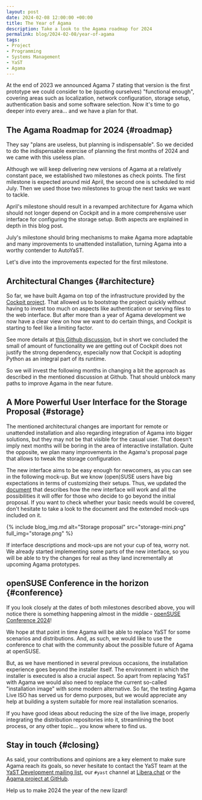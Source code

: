 ```yaml
---
layout: post
date: 2024-02-08 12:00:00 +00:00
title: The Year of Agama
description: Take a look to the Agama roadmap for 2024
permalink: blog/2024-02-08/year-of-agama
tags:
- Project
- Programming
- Systems Management
- YaST
- Agama
---
```


At the end of 2023 we announced Agama 7 stating that version is the first prototype we could consider
to be (quoting ourselves) "functional enough", covering areas such as localization, network
configuration, storage setup, authentication basis and some software selection. Now it's time to go
deeper into every area... and we have a plan for that.

## The Agama Roadmap for 2024 {#roadmap}

They say "plans are useless, but planning is indispensable". So we decided to do the indispensable
exercise of planning the first months of 2024 and we came with this useless plan.

Although we will keep delivering new versions of Agama at a relatively constant pace, we established
two milestones as check points. The first milestone is expected around mid April, the second one
is scheduled to mid July. Then we used those two milestones to group the next tasks we want to
tackle.

April's milestone should result in a revamped architecture for Agama which should not longer depend
on Cockpit and in a more comprehensive user interface for configuring the storage setup. Both
aspects are explained in depth in this blog post.

July's milestone should bring mechanisms to make Agama more adaptable and many improvements to
unattended installation, turning Agama into a worthy contender to AutoYaST.

Let's dive into the improvements expected for the first milestone.

## Architectural Changes {#architecture}

So far, we have built Agama on top of the infrastructure provided by the
[Cockpit project](https://cockpit-project.org/). That allowed us to bootstrap the project quickly
without having to invest too much on aspects like authentication or serving files to the web
interface. But after more than a year of Agama development we now have a clear view on how we want
to do certain things, and Cockpit is starting to feel like a limiting factor.

See more details at [this Github discussion](https://github.com/openSUSE/agama/discussions/1000),
but in short we concluded the small of amount of functionality we are getting out of Cockpit does
not justify the strong dependency, especially now that Cockpit is adopting Python as an integral
part of its runtime.

So we will invest the following months in changing a bit the approach as described in the mentioned
discussion at Github. That should unblock many paths to improve Agama in the near future.

## A More Powerful User Interface for the Storage Proposal {#storage}

The mentioned architectural changes are important for remote or unattended installation and also
regarding integration of Agama into bigger solutions, but they may not be that visible for the
casual user. That doesn't imply next months will be boring in the area of interactive installation.
Quite the opposite, we plan many improvements in the Agama's proposal page that allows to tweak the
storage configuration.

The new interface aims to be easy enough for newcomers, as you can see in the following mock-up.
But we know (open)SUSE users have big expectations in terms of customizing their setups. Thus,
we updated the [document](https://github.com/openSUSE/agama/blob/master/doc/storage_ui.md) that
describes how the new interface will work and all the possibilities it will offer for those who
decide to go beyond the initial proposal. If you want to check whether your basic needs would be
covered, don't hesitate to take a look to the document and the extended mock-ups included on it.

{% include blog_img.md alt="Storage proposal" src="storage-mini.png" full_img="storage.png" %}

If interface descriptions and mock-ups are not your cup of tea, worry not. We already started
implementing some parts of the new interface, so you will be able to try the changes for real
as they land incrementally at upcoming Agama prototypes.

## openSUSE Conference in the horizon {#conference}

If you look closely at the dates of both milestones described above, you will notice there is
something happening almost in the middle -
[openSUSE Conference 2024](https://events.opensuse.org/conferences/oSC24)!

We hope at that point in time Agama will be able to replace YaST for some scenarios and
distributions. And, as such, we would like to use the conference to chat with the community about
the possible future of Agama at openSUSE.

But, as we have mentioned in several previous occasions, the installation experience goes beyond the
installer itself. The environment in which the installer is executed is also a crucial
aspect. So apart from replacing YaST with Agama we would also need to replace the current so-called
"installation image" with some modern alternative. So far, the testing Agama Live ISO has served us
for demo purposes, but we would appreciate any help at building a system suitable for more real
installation scenarios.

If you have good ideas about reducing the size of the live image, properly integrating the
distribution repositories into it, streamlining the boot process, or any other topic... you
know where to find us.

## Stay in touch {#closing}

As said, your contributions and opinions are a key element to make sure Agama reach its goals, so
never hesitate to contact the YaST team at the [YaST Development mailing
list](https://lists.opensuse.org/archives/list/yast-devel@lists.opensuse.org/), our `#yast`
channel at [Libera.chat](https://libera.chat/) or the [Agama project at
GitHub](https://github.com/openSUSE/agama).

Help us to make 2024 the year of the new lizard!
